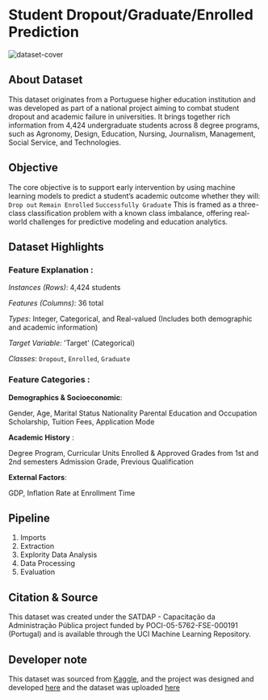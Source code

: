 # Student Dropout/Graduate/Enrolled Prediction 

![dataset-cover](https://github.com/user-attachments/assets/e017ac6d-f96b-4193-89cd-862161f9c32d)

## About Dataset
This dataset originates from a Portuguese higher education institution and was developed as part of a national project aiming to combat student dropout and academic failure in universities. It brings together rich information from 4,424 undergraduate students across 8 degree programs, such as Agronomy, Design, Education, Nursing, Journalism, Management, Social Service, and Technologies.

## Objective
The core objective is to support early intervention by using machine learning models to predict a student’s academic outcome whether they will:
`Drop out`
`Remain Enrolled`
`Successfully Graduate`
This is framed as a three-class classification problem with a known class imbalance, offering real-world challenges for predictive modeling and education analytics.


## Dataset Highlights

### Feature Explanation : 
*Instances (Rows)*: 4,424 students

*Features (Columns)*: 36 total

*Types*: Integer, Categorical, and Real-valued
(Includes both demographic and academic information)

*Target Variable*: 'Target' (Categorical)

*Classes*: `Dropout`, `Enrolled`, `Graduate`


### Feature Categories : 

**Demographics & Socioeconomic**:

Gender, Age, Marital Status
Nationality
Parental Education and Occupation
Scholarship, Tuition Fees, Application Mode

**Academic History** :

Degree Program, Curricular Units Enrolled & Approved
Grades from 1st and 2nd semesters
Admission Grade, Previous Qualification

**External Factors**:

GDP, Inflation Rate at Enrollment Time

## Pipeline 
1. Imports
2. Extraction
3. Explority Data Analysis
4. Data Processing
5. Evaluation


## Citation & Source
This dataset was created under the SATDAP - Capacitação da Administração Pública project funded by POCI-05-5762-FSE-000191 (Portugal) and is available through the UCI Machine Learning Repository.

## Developer note 
This dataset was sourced from [Kaggle](https://www.kaggle.com/datasets/adilshamim8/predict-students-dropout-and-academic-success), and the project was designed and developed [here](https://github.com/aiaaee/Student-Dropout-Success-Prediction/blob/main/Student_Dropout_%26_Success_Prediction_Dataset.ipynb) and the dataset was uploaded [here](https://github.com/aiaaee/Student-Dropout-Success-Prediction/blob/main/archive%20(8).zip)


